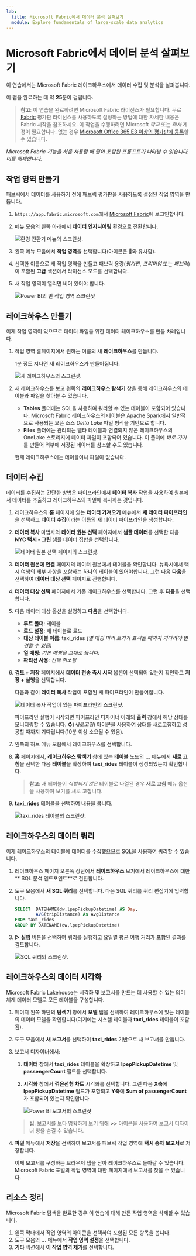 ```yaml
---
lab:
  title: Microsoft Fabric에서 데이터 분석 살펴보기
  module: Explore fundamentals of large-scale data analytics
---
```


# Microsoft Fabric에서 데이터 분석 살펴보기

이 연습에서는 Microsoft Fabric 레이크하우스에서 데이터 수집 및 분석을 살펴봅니다.

이 랩을 완료하는 데 약 **25**분이 걸립니다.

> **참고**: 이 연습을 완료하려면 Microsoft Fabric 라이선스가 필요합니다. 무료 [Fabric](https://learn.microsoft.com/fabric/get-started/fabric-trial) 평가판 라이선스를 사용하도록 설정하는 방법에 대한 자세한 내용은 Fabric 시작을 참조하세요. 이 작업을 수행하려면 Microsoft *학교* 또는 *회사* 계정이 필요합니다. 없는 경우 [Microsoft Office 365 E3 이상의 평가판에 등록](https://www.microsoft.com/microsoft-365/business/compare-more-office-365-for-business-plans)할 수 있습니다.

*Microsoft Fabric 기능을 처음 사용할 때 팁이 포함된 프롬프트가 나타날 수 있습니다. 이를 해제합니다.*

## 작업 영역 만들기

패브릭에서 데이터를 사용하기 전에 패브릭 평가판을 사용하도록 설정된 작업 영역을 만듭니다.

1. `https://app.fabric.microsoft.com`에서 [Microsoft Fabric](https://app.fabric.microsoft.com)에 로그인합니다.
1. 메뉴 모음의 왼쪽 아래에서 **데이터 엔지니어링** 환경으로 전환합니다.

    ![환경 전환기 메뉴의 스크린샷.](./images/fabric-switcher.png)

1. 왼쪽 메뉴 모음에서 **작업 영역**을 선택합니다(아이콘은 와 유사함).
1. 선택한 이름으로 새 작업 영역을 만들고 패브릭 용량(*평가판*, *프리미엄* 또는 *패브릭*)이 포함된 **고급** 섹션에서 라이선스 모드를 선택합니다.
1. 새 작업 영역이 열리면 비어 있어야 합니다.

    ![Power BI의 빈 작업 영역 스크린샷](./images/new-workspace.png)

## 레이크하우스 만들기

이제 작업 영역이 있으므로 데이터 파일을 위한 데이터 레이크하우스를 만들 차례입니다.

1. 작업 영역 홈페이지에서 원하는 이름의 새 **레이크하우스**를 만듭니다.

    1분 정도 지나면 새 레이크하우스가 만들어집니다.

    ![새 레이크하우스의 스크린샷.](./images/new-lakehouse.png)

1. 새 레이크하우스를 보고 왼쪽의 **레이크하우스 탐색기** 창을 통해 레이크하우스의 테이블과 파일을 찾아볼 수 있습니다.
    - **Tables** 폴더에는 SQL을 사용하여 쿼리할 수 있는 테이블이 포함되어 있습니다. Microsoft Fabric 레이크하우스의 테이블은 Apache Spark에서 일반적으로 사용되는 오픈 소스 *Delta Lake* 파일 형식을 기반으로 합니다.
    - **Files** 폴더에는 관리되는 델타 테이블과 연결되지 않은 레이크하우스의 OneLake 스토리지에 데이터 파일이 포함되어 있습니다. 이 폴더에 *바로 가기*를 만들어 외부에 저장된 데이터를 참조할 수도 있습니다.

    현재 레이크하우스에는 테이블이나 파일이 없습니다.

## 데이터 수집

데이터를 수집하는 간단한 방법은 파이프라인에서 **데이터 복사** 작업을 사용하여 원본에서 데이터를 추출하고 레이크하우스의 파일에 복사하는 것입니다.

1. 레이크하우스의 **홈** 페이지에 있는 **데이터 가져오기** 메뉴에서 **새 데이터 파이프라인**을 선택하고 **데이터 수집**이라는 이름의 새 데이터 파이프라인을 생성합니다.
1. **데이터 복사** 마법사의 **데이터 원본 선택** 페이지에서 **샘플 데이터**를 선택한 다음 **NYC 택시 - 그린** 샘플 데이터 집합을 선택합니다.

    ![데이터 원본 선택 페이지의 스크린샷.](./images/choose-data-source.png)

1. **데이터 원본에 연결** 페이지의 데이터 원본에서 테이블을 확인합니다. 뉴욕시에서 택시 여행의 세부 사항을 포함하는 하나의 테이블이 있어야합니다. 그런 다음 **다음**을 선택하여 **데이터 대상 선택** 페이지로 진행합니다.
1. **데이터 대상 선택** 페이지에서 기존 레이크하우스를 선택합니다. 그런 후 **다음**을 선택합니다.
1. 다음 데이터 대상 옵션을 설정하고 **다음**을 선택합니다.
    - **루트 폴더**: 테이블
    - **로드 설정**: 새 테이블로 로드
    - **대상 테이블 이름**: taxi_rides *(열 매핑 미리 보기가 표시될 때까지 기다려야 변경할 수 있음)*
    - **열 매핑**: *기본 매핑을 그대로 둡니다.*
    - **파티션 사용**: *선택 취소됨*
1. **검토 + 저장** 페이지에서 **데이터 전송 즉시 시작** 옵션이 선택되어 있는지 확인하고 **저장 + 실행**을 선택합니다.

    다음과 같이 **데이터 복사** 작업이 포함된 새 파이프라인이 만들어집니다.

    ![데이터 복사 작업이 있는 파이프라인의 스크린샷.](./images/copy-data-pipeline.png)

    파이프라인 실행이 시작되면 파이프라인 디자이너 아래의 **출력** 창에서 해당 상태를 모니터링할 수 있습니다. **&#8635;**(*새로고침*) 아이콘을 사용하여 상태를 새로고침하고 성공할 때까지 기다립니다(10분 이상 소요될 수 있음).

1. 왼쪽의 허브 메뉴 모음에서 레이크하우스를 선택합니다.
1. **홈** 페이지에서, **레이크하우스 탐색기** 창에 있는 **테이블** 노드의 **…** 메뉴에서 **새로 고침**을 선택한 다음 **테이블**을 확장하여 **taxi_rides** 테이블이 생성되었는지 확인합니다.

    > **참고**: 새 테이블이 *식별되지 않은* 테이블로 나열된 경우 **새로 고침** 메뉴 옵션을 사용하여 보기를 새로 고칩니다.

1. **taxi_rides** 테이블을 선택하여 내용을 봅니다.

    ![taxi_rides 테이블의 스크린샷.](./images/dimProduct.png)

## 레이크하우스의 데이터 쿼리

이제 레이크하우스의 테이블에 데이터를 수집했으므로 SQL을 사용하여 쿼리할 수 있습니다.

1. 레이크하우스 페이지 오른쪽 상단에서 **레이크하우스** 보기에서 레이크하우스에 대한** SQL 분석 엔드포인트**로 전환합니다.

1. 도구 모음에서 **새 SQL 쿼리**를 선택합니다. 다음 SQL 쿼리를 쿼리 편집기에 입력합니다.

    ```sql
    SELECT  DATENAME(dw,lpepPickupDatetime) AS Day,
            AVG(tripDistance) As AvgDistance
    FROM taxi_rides
    GROUP BY DATENAME(dw,lpepPickupDatetime)
    ```

1. **&#9655; 실행** 버튼을 선택하여 쿼리를 실행하고 요일별 평균 여행 거리가 포함된 결과를 검토합니다.

    ![SQL 쿼리의 스크린샷.](./images/sql-query.png)

## 레이크하우스의 데이터 시각화

Microsoft Fabric Lakehouse는 시각화 및 보고서를 만드는 데 사용할 수 있는 의미 체계 데이터 모델로 모든 테이블을 구성합니다.

1. 페이지 왼쪽 하단의 **탐색기** 창에서 **모델** 탭을 선택하여 레이크하우스에 있는 테이블의 데이터 모델을 확인합니다(여기에는 시스템 테이블과 **taxi_rides** 테이블이 포함됨).
1. 도구 모음에서 **새 보고서**를 선택하여 **taxi_rides** 기반으로 새 보고서를 만듭니다.
1. 보고서 디자이너에서:
    1. **데이터** 창에서 **taxi_rides** 테이블을 확장하고 **lpepPickupDatetime** 및 **passengerCount** 필드를 선택합니다.
    1. **시각화** 창에서 **꺾은선형 차트** 시각화를 선택합니다. 그런 다음 **X축**에 **lpepPickupDatetime** 필드가 포함되고 **Y축**에 **Sum of passengerCount**가 포함되어 있는지 확인합니다.

        ![Power BI 보고서의 스크린샷](./images/fabric-report.png)

    > **팁**: 보고서를 보다 명확하게 보기 위해 **>>** 아이콘을 사용하여 보고서 디자이너 창을 숨길 수 있습니다.

1. **파일** 메뉴에서 **저장**을 선택하여 보고서를 패브릭 작업 영역에 **택시 승차 보고서**로 저장합니다.

    이제 보고서를 구성하는 브라우저 탭을 닫아 레이크하우스로 돌아갈 수 있습니다. Microsoft Fabric 포털의 작업 영역에 대한 페이지에서 보고서를 찾을 수 있습니다.

## 리소스 정리

Microsoft Fabric 탐색을 완료한 경우 이 연습에 대해 만든 작업 영역을 삭제할 수 있습니다.

1. 왼쪽 막대에서 작업 영역의 아이콘을 선택하여 포함된 모든 항목을 봅니다.
2. 도구 모음의 **...** 메뉴에서 **작업 영역 설정**을 선택합니다.
3. **기타** 섹션에서 **이 작업 영역 제거**를 선택합니다.
